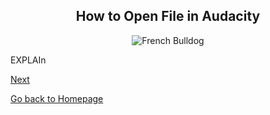 <div align="center">
  <h2>How to Open File in Audacity</h2>
</div>

<p align=center>
  <img src="https://image.petmd.com/files/styles/978x550/public/2022-10/french-bulldog.jpeg" alt="French Bulldog"?
</p>

<p>EXPLAIn</p>

[Next](use_effect.md)

[Go back to Homepage](README.md)
